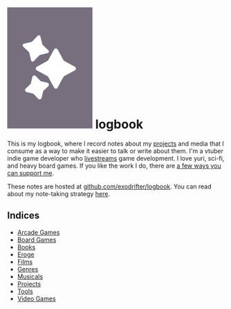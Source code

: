 # ![logbook logo](icon.svg) logbook

This is my logbook, where I record notes about my [projects](indices/projects.md) and media that I consume as a way to make it easier to talk or write about them. I'm a vtuber indie game developer who [livestreams](notes/live-streaming.md) game development. I love yuri, sci-fi, and heavy board games. If you like the work I do, there are [a few ways you can support me](indices/crowdfunding.md).

These notes are hosted at [github.com/exodrifter/logbook](https://github.com/exodrifter/logbook). You can read about my note-taking strategy [here](notes/note-taking-strategy.md).

## Indices

- [Arcade Games](indices/arcade-games.md)
- [Board Games](indices/board-games.md)
- [Books](indices/books.md)
- [Eroge](indices/eroge.md)
- [Films](indices/films.md)
- [Genres](indices/genres.md)
- [Musicals](indices/musicals.md)
- [Projects](indices/projects.md)
- [Tools](indices/tools.md)
- [Video Games](indices/video-games.md)
